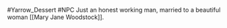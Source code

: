 #Yarrow_Dessert #NPC 
Just an honest working man, married to a beautiful woman [[Mary Jane Woodstock]].